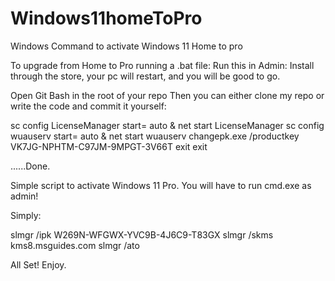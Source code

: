 # Windows11homeToPro
Windows Command to activate Windows 11 Home to pro 



To upgrade from Home to Pro running a .bat file:
Run this in Admin:
Install through the store, your pc will restart, and you will be good to go.

Open Git Bash in the root of your repo
Then you can either clone my repo or write the code and commit it yourself:

sc config LicenseManager start= auto & net start LicenseManager
sc config wuauserv start= auto & net start wuauserv
changepk.exe /productkey VK7JG-NPHTM-C97JM-9MPGT-3V66T
exit
exit

......Done.


Simple script to activate Windows 11 Pro.
You will have to run cmd.exe as admin!

Simply:

slmgr /ipk W269N-WFGWX-YVC9B-4J6C9-T83GX
slmgr /skms kms8.msguides.com
slmgr /ato

All Set! Enjoy.
